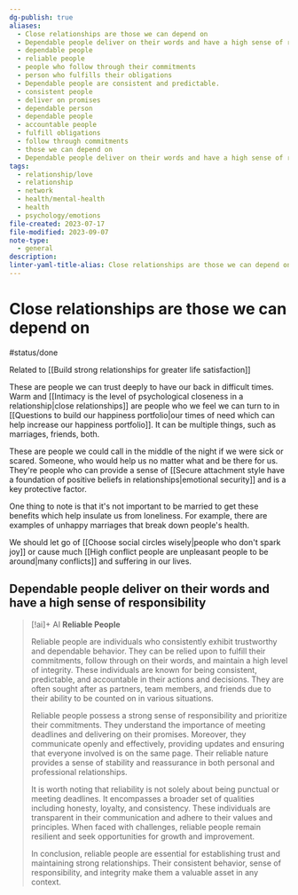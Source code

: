 ```yaml
---
dg-publish: true
aliases:
  - Close relationships are those we can depend on
  - Dependable people deliver on their words and have a high sense of responsibility
  - dependable people
  - reliable people
  - people who follow through their commitments
  - person who fulfills their obligations
  - Dependable people are consistent and predictable.
  - consistent people
  - deliver on promises
  - dependable person
  - dependable people
  - accountable people
  - fulfill obligations
  - follow through commitments
  - those we can depend on
  - Dependable people deliver on their words and have a high sense of responsibility.
tags:
  - relationship/love
  - relationship
  - network
  - health/mental-health
  - health
  - psychology/emotions
file-created: 2023-07-17
file-modified: 2023-09-07
note-type:
  - general
description: 
linter-yaml-title-alias: Close relationships are those we can depend on
---
```


# Close relationships are those we can depend on

#status/done

Related to [[Build strong relationships for greater life satisfaction]]

These are people we can trust deeply to have our back in difficult times. Warm and [[Intimacy is the level of psychological closeness in a relationship|close relationships]] are people who we feel we can turn to in [[Questions to build our happiness portfolio|our times of need which can help increase our happiness portfolio]]. It can be multiple things, such as marriages, friends, both.

These are people we could call in the middle of the night if we were sick or scared. Someone, who would help us no matter what and be there for us. They're people who can provide a sense of [[Secure attachment style have a foundation of positive beliefs in relationships|emotional security]] and is a key protective factor.

One thing to note is that it's not important to be married to get these benefits which help insulate us from loneliness. For example, there are examples of unhappy marriages that break down people's health.

We should let go of [[Choose social circles wisely|people who don't spark joy]] or cause much [[High conflict people are unpleasant people to be around|many conflicts]] and suffering in our lives.

## Dependable people deliver on their words and have a high sense of responsibility

> [!ai]+ AI
> **Reliable People**
>
> Reliable people are individuals who consistently exhibit trustworthy and dependable behavior. They can be relied upon to fulfill their commitments, follow through on their words, and maintain a high level of integrity. These individuals are known for being consistent, predictable, and accountable in their actions and decisions. They are often sought after as partners, team members, and friends due to their ability to be counted on in various situations.
>
> Reliable people possess a strong sense of responsibility and prioritize their commitments. They understand the importance of meeting deadlines and delivering on their promises. Moreover, they communicate openly and effectively, providing updates and ensuring that everyone involved is on the same page. Their reliable nature provides a sense of stability and reassurance in both personal and professional relationships.
>
> It is worth noting that reliability is not solely about being punctual or meeting deadlines. It encompasses a broader set of qualities including honesty, loyalty, and consistency. These individuals are transparent in their communication and adhere to their values and principles. When faced with challenges, reliable people remain resilient and seek opportunities for growth and improvement.
>
> In conclusion, reliable people are essential for establishing trust and maintaining strong relationships. Their consistent behavior, sense of responsibility, and integrity make them a valuable asset in any context.